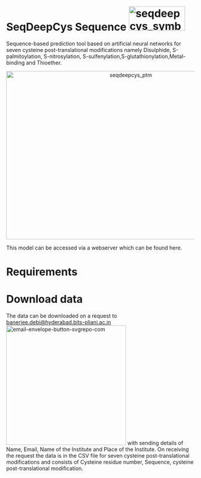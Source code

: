 # SeqDeepCys Sequence <img width="150" height="65" alt="seqdeepcys_symbol" src="https://github.com/user-attachments/assets/5b0a1219-594b-4172-8346-b4e00780f116" />

Sequence-based prediction tool based on artificial neural networks for seven cysteine post-translational modifications namely Disulphide, S-palmitoylation, S-nitrosylation, S-sulfenylation,S-glutathionylation,Metal-binding and Thioether.<br>

<p align="center">
  <img width="650" height="450" alt="seqdeepcys_ptm" src="https://github.com/user-attachments/assets/f8ce293b-ecfe-4f42-9bda-480482583597" />
</p>

This model can be accessed via a webserver which can be found here.<br>

# Requirements




# Download data <br>
The data can be downloaded on a request to banerjee.debi@hyderabad.bits-pliani.ac.in <img width="320" height="320" alt="email-envelope-button-svgrepo-com" src="https://github.com/user-attachments/assets/6d7a5040-71b5-4f18-9959-6adc86f1214d" /> with sending details of Name, Email, Name of the Institute and Place of the Institute. On receiving the request the data is in the CSV file for seven cysteine post-translational modifications and consists of Cysteine residue number, Sequence, cysteine post-translational modification. 

